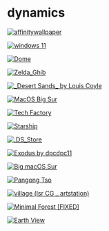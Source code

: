 # dynamics

<a href="affinitywallpaper.heic"><img alt="affinitywallpaper" src="affinitywallpaper.heic"></a>

<a href="windows 11.heic"><img alt="windows 11" src="windows 11.heic"></a>

<a href="Dome.heic"><img alt="Dome" src="Dome.heic"></a>

<a href="Zelda_Ghib.heic"><img alt="Zelda_Ghib" src="Zelda_Ghib.heic"></a>

<a href="_Desert Sands_ by Louis Coyle.heic"><img alt="_Desert Sands_ by Louis Coyle" src="_Desert Sands_ by Louis Coyle.heic"></a>

<a href="MacOS Big Sur.heic"><img alt="MacOS Big Sur" src="MacOS Big Sur.heic"></a>

<a href="Tech Factory.heic"><img alt="Tech Factory" src="Tech Factory.heic"></a>

<a href="Starship.heic"><img alt="Starship" src="Starship.heic"></a>

<a href=".DS_Store"><img alt=".DS_Store" src=".DS_Store"></a>

<a href="Exodus by dpcdpc11.heic"><img alt="Exodus by dpcdpc11" src="Exodus by dpcdpc11.heic"></a>

<a href="Big macOS Sur.heic"><img alt="Big macOS Sur" src="Big macOS Sur.heic"></a>

<a href="Pangong Tso.heic"><img alt="Pangong Tso" src="Pangong Tso.heic"></a>

<a href="village (lsr CG _ artstation).heic"><img alt="village (lsr CG _ artstation)" src="village (lsr CG _ artstation).heic"></a>

<a href="Minimal Forest [FIXED].heic"><img alt="Minimal Forest [FIXED]" src="Minimal Forest [FIXED].heic"></a>

<a href="Earth View.heic"><img alt="Earth View" src="Earth View.heic"></a>

